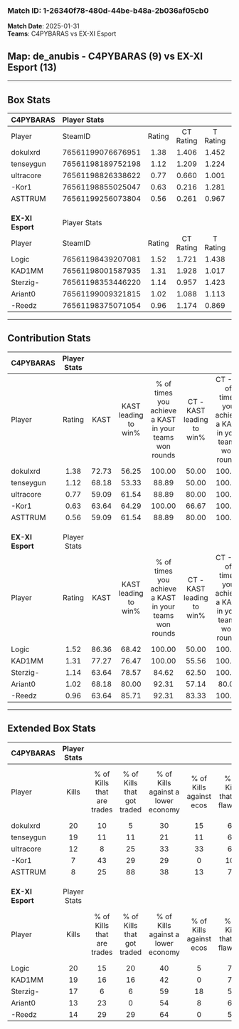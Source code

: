 ### Match ID: 1-26340f78-480d-44be-b48a-2b036af05cb0  
**Match Date**: 2025-01-31  
**Teams**: C4PYBARAS vs EX-XI Esport  

## **Map**: de_anubis - C4PYBARAS (9) vs EX-XI Esport (13)  
---  

## Box Stats  

| **C4PYBARAS**    | Player Stats      |        |           |          |       |       |       |         |        |      |     |
| :- | :- | :-: | :-: | :-: | :-: | :-: | :-: | :-: | :-: | :-: | :-: |
| Player           | SteamID           | Rating | CT Rating | T Rating | KAST  |  ADR  | Kills | Assists | Deaths | K/D  | HS% |
| dokulxrd         | 76561199076676951 |  1.38  |   1.406   |  1.452   | 72.73 | 108.9 |  20   |    8    |   16   | 1.25 | 40  |
| tenseygun        | 76561198189752198 |  1.12  |   1.209   |  1.224   | 68.18 | 73.7  |  19   |    3    |   18   | 1.06 | 57  |
| uItracore        | 76561198826338622 |  0.77  |   0.660   |  1.001   | 59.09 | 65.3  |  12   |    1    |   17   | 0.71 | 58  |
| -Kor1            | 76561198855025047 |  0.63  |   0.216   |  1.281   | 63.64 | 50.8  |   7   |    6    |   15   | 0.47 | 42  |
| ASTTRUM          | 76561199256073804 |  0.56  |   0.261   |  0.967   | 59.09 | 45.0  |   8   |    4    |   17   | 0.47 | 50  |
|                  |                   |        |           |          |       |       |       |         |        |      |     |
|                  |                   |        |           |          |       |       |       |         |        |      |     |
|                  |                   |        |           |          |       |       |       |         |        |      |     |
| **EX-XI Esport** | Player Stats      |        |           |          |       |       |       |         |        |      |     |
| Player           | SteamID           | Rating | CT Rating | T Rating | KAST  |  ADR  | Kills | Assists | Deaths | K/D  | HS% |
| Logic            | 76561198439207081 |  1.52  |   1.721   |  1.438   | 86.36 | 88.0  |  20   |    5    |   11   | 1.82 | 50  |
| KAD1MM           | 76561198001587935 |  1.31  |   1.928   |  1.017   | 77.27 | 88.6  |  19   |    3    |   15   | 1.27 | 26  |
| Sterzig-         | 76561198353446220 |  1.14  |   0.957   |  1.423   | 63.64 | 94.0  |  17   |    7    |   16   | 1.06 | 70  |
| Ariant0          | 76561199009321815 |  1.02  |   1.088   |  1.113   | 68.18 | 61.5  |  13   |    5    |   11   | 1.18 | 46  |
| -Reedz           | 76561198375071054 |  0.96  |   1.174   |  0.869   | 63.64 | 59.1  |  14   |    2    |   13   | 1.08 | 28  |
---  

## Contribution Stats  

| **C4PYBARAS**    | Player Stats |       |                      |                                                        |                           |                                                             |                          |                                                            |
| :- | :-: | :-: | :-: | :-: | :-: | :-: | :-: | :-: |
| Player           |    Rating    | KAST  | KAST leading to win% | % of times you achieve a KAST in your teams won rounds | CT - KAST leading to win% | CT - % of times you achieve a KAST in your teams won rounds | T - KAST leading to win% | T - % of times you achieve a KAST in your teams won rounds |
| dokulxrd         |     1.38     | 72.73 |        56.25         |                         100.00                         |           50.00           |                           100.00                            |          62.50           |                           100.00                           |
| tenseygun        |     1.12     | 68.18 |        53.33         |                         88.89                          |           50.00           |                           100.00                            |          57.14           |                           80.00                            |
| uItracore        |     0.77     | 59.09 |        61.54         |                         88.89                          |           80.00           |                           100.00                            |          50.00           |                           80.00                            |
| -Kor1            |     0.63     | 63.64 |        64.29         |                         100.00                         |           66.67           |                           100.00                            |          62.50           |                           100.00                           |
| ASTTRUM          |     0.56     | 59.09 |        61.54         |                         88.89                          |           80.00           |                           100.00                            |          50.00           |                           80.00                            |
|                  |              |       |                      |                                                        |                           |                                                             |                          |                                                            |
|                  |              |       |                      |                                                        |                           |                                                             |                          |                                                            |
|                  |              |       |                      |                                                        |                           |                                                             |                          |                                                            |
| **EX-XI Esport** | Player Stats |       |                      |                                                        |                           |                                                             |                          |                                                            |
| Player           |    Rating    | KAST  | KAST leading to win% | % of times you achieve a KAST in your teams won rounds | CT - KAST leading to win% | CT - % of times you achieve a KAST in your teams won rounds | T - KAST leading to win% | T - % of times you achieve a KAST in your teams won rounds |
| Logic            |     1.52     | 86.36 |        68.42         |                         100.00                         |           50.00           |                           100.00                            |          88.89           |                           100.00                           |
| KAD1MM           |     1.31     | 77.27 |        76.47         |                         100.00                         |           55.56           |                           100.00                            |          100.00          |                           100.00                           |
| Sterzig-         |     1.14     | 63.64 |        78.57         |                         84.62                          |           62.50           |                           100.00                            |          100.00          |                           75.00                            |
| Ariant0          |     1.02     | 68.18 |        80.00         |                         92.31                          |           57.14           |                            80.00                            |          100.00          |                           100.00                           |
| -Reedz           |     0.96     | 63.64 |        85.71         |                         92.31                          |           83.33           |                           100.00                            |          87.50           |                           87.50                            |
---  

## Extended Box Stats  

| **C4PYBARAS**    | Player Stats |                            |                            |                                    |                         |                              |                                 |        |                             |                                     |                          |                               |                            |
| :- | :-: | :-: | :-: | :-: | :-: | :-: | :-: | :-: | :-: | :-: | :-: | :-: | :-: |
| Player           |    Kills     | % of Kills that are trades | % of Kills that got traded | % of Kills against a lower economy | % of Kills against ecos | % of Kills that are flawless | % of Kills that are close duels | Deaths | % of Deaths that get traded | % of Deaths against a lower economy | % of Deaths against ecos | % of Deaths that are flawless | % of Deaths that are close |
| dokulxrd         |      20      |             10             |             5              |                 30                 |           15            |              60              |                5                |   16   |             13              |                 19                  |            0             |              63               |             13             |
| tenseygun        |      19      |             11             |             11             |                 21                 |           11            |              68              |               11                |   18   |             22              |                 22                  |            6             |              89               |             0              |
| uItracore        |      12      |             8              |             25             |                 33                 |           33            |              67              |                8                |   17   |             12              |                 18                  |            0             |              59               |             6              |
| -Kor1            |      7       |             43             |             29             |                 29                 |            0            |             100              |                0                |   15   |             20              |                 13                  |            0             |              67               |             13             |
| ASTTRUM          |      8       |             25             |             88             |                 38                 |           13            |              75              |               13                |   17   |              6              |                 18                  |            0             |              53               |             6              |
|                  |              |                            |                            |                                    |                         |                              |                                 |        |                             |                                     |                          |                               |                            |
|                  |              |                            |                            |                                    |                         |                              |                                 |        |                             |                                     |                          |                               |                            |
|                  |              |                            |                            |                                    |                         |                              |                                 |        |                             |                                     |                          |                               |                            |
| **EX-XI Esport** | Player Stats |                            |                            |                                    |                         |                              |                                 |        |                             |                                     |                          |                               |                            |
| Player           |    Kills     | % of Kills that are trades | % of Kills that got traded | % of Kills against a lower economy | % of Kills against ecos | % of Kills that are flawless | % of Kills that are close duels | Deaths | % of Deaths that get traded | % of Deaths against a lower economy | % of Deaths against ecos | % of Deaths that are flawless | % of Deaths that are close |
| Logic            |      20      |             15             |             20             |                 40                 |            5            |              75              |                0                |   11   |             18              |                 27                  |            0             |              91               |             0              |
| KAD1MM           |      19      |             16             |             16             |                 42                 |            0            |              74              |               11                |   15   |             33              |                 33                  |            0             |              73               |             7              |
| Sterzig-         |      17      |             6              |             6              |                 59                 |           18            |              53              |               18                |   16   |             19              |                 38                  |            0             |              56               |             19             |
| Ariant0          |      13      |             23             |             0              |                 54                 |            8            |              69              |                8                |   11   |             27              |                 27                  |            0             |              73               |             0              |
| -Reedz           |      14      |             29             |             29             |                 64                 |            0            |              57              |                0                |   13   |             15              |                 31                  |            0             |              62               |             8              |

